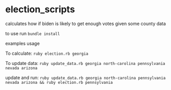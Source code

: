 # election_scripts
calculates how if biden is likely to get enough votes given some county data

to use run
`bundle install`

examples usage

To calculate: `ruby election.rb georgia`

To update data: `ruby update_data.rb georgia north-carolina pennsylvania nevada arizona`

update and run: `ruby update_data.rb georgia north-carolina pennsylvania nevada arizona && ruby election.rb pennsylvania`
